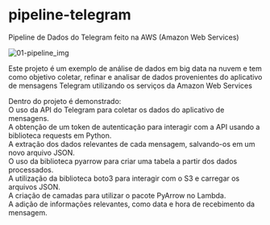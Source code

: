 # pipeline-telegram
Pipeline de Dados do Telegram feito na AWS (Amazon Web Services)

![01-pipeline_img](https://github.com/TatianaRaCo/pipeline-telegram/assets/125712040/98f3b733-581e-4464-8f2d-b805ba399454)

Este projeto é um exemplo de análise de dados em big data na nuvem e tem como objetivo coletar, refinar e analisar de dados provenientes do aplicativo de mensagens Telegram utilizando os serviços da Amazon Web Services

Dentro do projeto é demonstrado: <br>
O uso da API do Telegram para coletar os dados do aplicativo de mensagens. <br>
A obtenção de um token de autenticação para interagir com a API usando a biblioteca requests em Python. <br>
A extração dos dados relevantes de cada mensagem, salvando-os em um novo arquivo JSON. <br>
O uso da biblioteca pyarrow para criar uma tabela a partir dos dados processados. <br>
A utilização da biblioteca boto3 para interagir com o S3 e carregar os arquivos JSON. <br>
A criação de camadas para utilizar o pacote PyArrow no Lambda. <br>
A adição de informações relevantes, como data e hora de recebimento da mensagem. <br>


